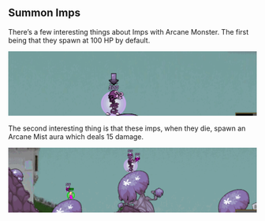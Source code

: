 ## Summon Imps


There’s a few interesting things about Imps with Arcane Monster. The first being that they spawn at 100 HP by default.


![imp1](https://raw.githubusercontent.com/1IlIl/wikidata/main/arcane_monster/gifs/mon10.gif)


The second interesting thing is that these imps, when they die, spawn an Arcane Mist aura which deals 15 damage.


![imp2](https://raw.githubusercontent.com/1IlIl/wikidata/main/arcane_monster/gifs/mon11.gif)


